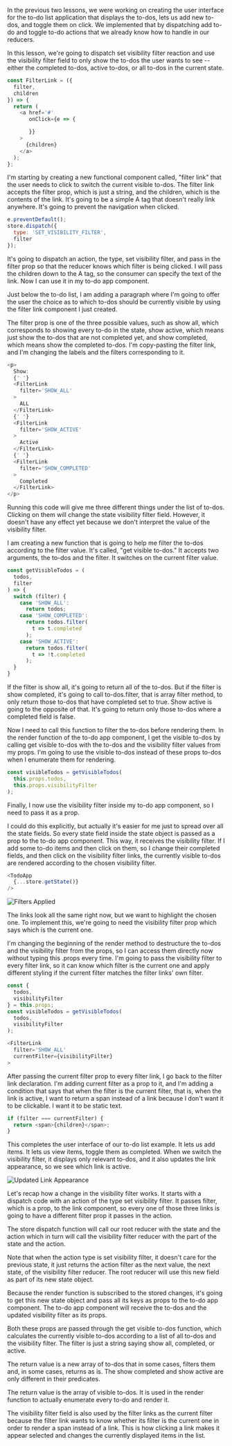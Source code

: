 In the previous two lessons, we were working on creating the user interface for the to-do list application that displays the to-dos, lets us add new to-dos, and toggle them on click. We implemented that by dispatching add to-do and toggle to-do actions that we already know how to handle in our reducers.

In this lesson, we're going to dispatch set visibility filter reaction and use the visibility filter field to only show the to-dos the user wants to see -- either the completed to-dos, active to-dos, or all to-dos in the current state.

``` javascript
const FilterLink = ({
  filter,
  children
}) => {
  return (
    <a href='#'
       onClick={e => {

       }}
    >
      {children}
    </a>
  );
};
```

I'm starting by creating a new functional component called, "filter link" that the user needs to click to switch the current visible to-dos. The filter link accepts the filter prop, which is just a string, and the children, which is the contents of the link. It's going to be a simple A tag that doesn't really link anywhere. It's going to prevent the navigation when clicked.

``` javascript
e.preventDefault();
store.dispatch({
  type: 'SET_VISIBILITY_FILTER',
  filter
});
```

It's going to dispatch an action, the type, set visibility filter, and pass in the filter prop so that the reducer knows which filter is being clicked. I will pass the children down to the A tag, so the consumer can specify the text of the link. Now I can use it in my to-do app component.

Just below the to-do list, I am adding a paragraph where I'm going to offer the user the choice as to which to-dos should be currently visible by using the filter link component I just created.

The filter prop is one of the three possible values, such as show all, which corresponds to showing every to-do in the state, show active, which means just show the to-dos that are not completed yet, and show completed, which means show the completed to-dos. I'm copy-pasting the filter link, and I'm changing the labels and the filters corresponding to it.

``` javascript
<p>
  Show:
  {' '}
  <FilterLink
    filter='SHOW_ALL'
  >
    ALL
  </FilterLink>
  {' '}
  <FilterLink
    filter='SHOW_ACTIVE'
  >
    Active
  </FilterLink>
  {' '}
  <FilterLink
    filter='SHOW_COMPLETED'
  >
    Completed
  </FilterLink>
</p>
```

Running this code will give me three different things under the list of to-dos. Clicking on them will change the state visibility filter field. However, it doesn't have any effect yet because we don't interpret the value of the visibility filter.

I am creating a new function that is going to help me filter the to-dos according to the filter value. It's called, "get visible to-dos." It accepts two arguments, the to-dos and the filter. It switches on the current filter value.

``` javascript
const getVisibleTodos = (
  todos,
  filter
) => {
  switch (filter) {
    case 'SHOW_ALL':
      return todos;
    case 'SHOW_COMPLETED':
      return todos.filter(
        t => t.completed
      );
    case 'SHOW_ACTIVE':
      return todos.filter(
        t => !t.completed
      );
  }
}
```

If the filter is show all, it's going to return all of the to-dos. But if the filter is show completed, it's going to call to-dos.filter, that is array filter method, to only return those to-dos that have completed set to true. Show active is going to the opposite of that. It's going to return only those to-dos where a completed field is false.

Now I need to call this function to filter the to-dos before rendering them. In the render function of the to-do app component, I get the visible to-dos by calling get visible to-dos with the to-dos and the visibility filter values from my props. I'm going to use the visible to-dos instead of these props to-dos when I enumerate them for rendering.

``` javascript
const visibleTodos = getVisibleTodos(
  this.props.todos,
  this.props.visibilityFilter
);
```

Finally, I now use the visibility filter inside my to-do app component, so I need to pass it as a prop.

I could do this explicitly, but actually it's easier for me just to spread over all the state fields. So every state field inside the state object is passed as a prop to the to-do app component. This way, it receives the visibility filter. If I add some to-do items and then click on them, so I change their completed fields, and then click on the visibility filter links, the currently visible to-dos are rendered according to the chosen visibility filter.

``` javascript
<TodoApp
  {...store.getState()}
/>
```

![Filters Applied](./Images/FiltersApplied.png)

The links look all the same right now, but we want to highlight the chosen one. To implement this, we're going to need the visibility filter prop which says which is the current one.

I'm changing the beginning of the render method to destructure the to-dos and the visibility filter from the props, so I can access them directly now without typing this .props every time. I'm going to pass the visibility filter to every filter link, so it can know which filter is the current one and apply different styling if the current filter matches the filter links' own filter.

``` javascript
const {
  todos,
  visibilityFilter
} = this.props;
const visibleTodos = getVisibleTodos(
  todos,
  visibilityFilter
);

<FilterLink
  filter='SHOW_ALL'
  currentFilter={visibilityFilter}
>
```

After passing the current filter prop to every filter link, I go back to the filter link declaration. I'm adding current filter as a prop to it, and I'm adding a condition that says that when the filter is the current filter, that is, when the link is active, I want to return a span instead of a link because I don't want it to be clickable. I want it to be static text.

``` javascript
if (filter === currentFilter) {
  return <span>{children}</span>;
}
```

This completes the user interface of our to-do list example. It lets us add items. It lets us view items, toggle them as completed. When we switch the visibility filter, it displays only relevant to-dos, and it also updates the link appearance, so we see which link is active.

![Updated Link Appearance](./Images/UpdatedLinkAppearance.png)

Let's recap how a change in the visibility filter works. It starts with a dispatch code with an action of the type set visibility filter. It passes filter, which is a prop, to the link component, so every one of those three links is going to have a different filter prop it passes in the action.

The store dispatch function will call our root reducer with the state and the action which in turn will call the visibility filter reducer with the part of the state and the action.

Note that when the action type is set visibility filter, it doesn't care for the previous state, it just returns the action filter as the next value, the next state, of the visibility filter reducer. The root reducer will use this new field as part of its new state object.

Because the render function is subscribed to the stored changes, it's going to get this new state object and pass all its keys as props to the to-do app component. The to-do app component will receive the to-dos and the updated visibility filter as its props.

Both these props are passed through the get visible to-dos function, which calculates the currently visible to-dos according to a list of all to-dos and the visibility filter. The filter is just a string saying show all, completed, or active.

The return value is a new array of to-dos that in some cases, filters them and, in some cases, returns as is. The show completed and show active are only different in their predicates.

The return value is the array of visible to-dos. It is used in the render function to actually enumerate every to-do and render it.

The visibility filter field is also used by the filter links as the current filter because the filter link wants to know whether its filter is the current one in order to render a span instead of a link. This is how clicking a link makes it appear selected and changes the currently displayed items in the list.
